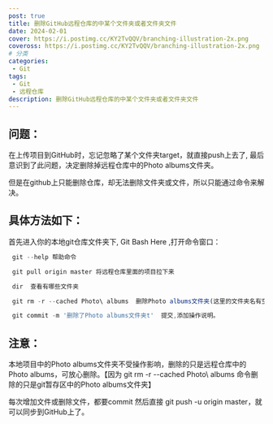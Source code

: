 ```yaml
---
post: true
title: 删除GitHub远程仓库的中某个文件夹或者文件夹文件
date: 2024-02-01
cover: https://i.postimg.cc/KY2TvQQV/branching-illustration-2x.png
coveross: https://i.postimg.cc/KY2TvQQV/branching-illustration-2x.png
# 分类
categories:
 - Git
tags:
 - Git
 - 远程仓库
description: 删除GitHub远程仓库的中某个文件夹或者文件夹文件
---
```



## 问题：
在上传项目到GitHub时，忘记忽略了某个文件夹target，就直接push上去了, 最后意识到了此问题，决定删除掉远程仓库中的Photo albums文件夹。

但是在github上只能删除仓库，却无法删除文件夹或文件，所以只能通过命令来解决。
## 具体方法如下：
首先进入你的本地git仓库文件夹下, Git Bash Here ,打开命令窗口：
```js
 git --help 帮助命令

 git pull origin master 将远程仓库里面的项目拉下来

 dir  查看有哪些文件夹

 git rm -r --cached Photo\ albums  删除Photo albums文件夹(这里的文件夹名有空格命令行需要用"\ "来拼接）【或者手动删除】

 git commit -m '删除了Photo albums文件夹t'  提交,添加操作说明。
```

## 注意：
本地项目中的Photo albums文件夹不受操作影响，删除的只是远程仓库中的Photo albums，可放心删除。【因为 git rm -r --cached Photo\ albums 命令删除的只是git暂存区中的Photo albums文件夹】

每次增加文件或删除文件，都要commit 然后直接 git push -u origin master，就可以同步到GitHub上了。